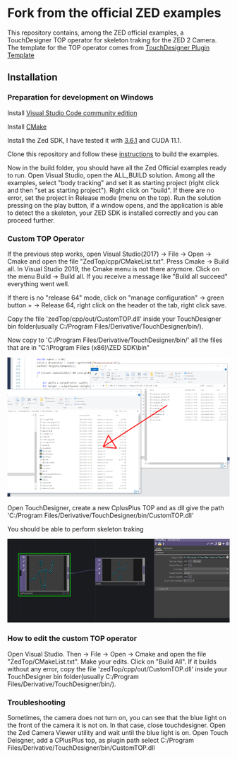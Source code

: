  # Fork from the official ZED examples
 
 This repository contains, among the ZED official examples, a TouchDesigner TOP operator for skeleton traking for the ZED 2 Camera. The template for the TOP operator comes from [TouchDesigner Plugin Template](https://github.com/satoruhiga/TouchDesigner-Plugin-Template)

 ## Installation

 ### Preparation for development on Windows
 
 Install [Visual Studio Code community edition](https://visualstudio.microsoft.com/thank-you-downloading-visual-studio/?sku=Community&rel=16)
 
 Install [CMake](https://cmake.org/runningcmake/)

 Install the Zed SDK, I have tested it with [3.6.1](https://www.stereolabs.com/developers/release/) and CUDA 11.1.

 Clone this repository and follow these [instructions](https://www.stereolabs.com/docs/app-development/cpp/windows/#building-on-windows) to build the examples.

Now in the build folder, you should have all the Zed Official examples ready to run. Open Visual Studio, open the ALL_BUILD solution. Among all the examples, select "body tracking" and set it as starting project (right click and then "set as starting project"). Right click on "build". If there are no error, set the project in Release mode (menu on the top). Run the solution pressing on the play button, if a window opens, and the application is able to detect the a skeleton, your ZED SDK is installed correctly and you can proceed further.

### Custom TOP Operator 

 If the previous step works, open Visual Studio(2017) -> File -> Open -> Cmake and open the file "ZedTop/cpp/CMakeList.txt". Press Cmake -> Build all.
 In Visual Studio 2019, the Cmake menu is not there anymore. Click on the menu Build -> Build all. If you receive a message like "Build all succeed" everything went well.
 
 If there is no "release 64" mode, click on "manage configuration" -> green button + -> Release 64, right click on the header ot the tab, right click save.

 Copy the file 'zedTop/cpp/out/CustomTOP.dll' inside your TouchDesigner bin folder(usually C:/Program Files/Derivative/TouchDesigner/bin/).

 Now copy to 'C:/Program Files/Derivative/TouchDesigner/bin/' all the files that are in "C:\Program Files (x86)\ZED SDK\bin\"
 
 ![example](copy.PNG)


 Open TouchDesigner, create a new CplusPlus TOP and as dll give the path 'C:/Program Files/Derivative/TouchDesigner/bin/CustomTOP.dll'

 You should be able to perform skeleton traking
 
 ![example](skeleton.PNG)
 
 
 ### How to edit the custom TOP operator
 
Open Visual Studio. Then -> File -> Open -> Cmake and open the file "ZedTop/CMakeList.txt". Make your edits. Click on "Build All". If it builds without any error, copy the file 'zedTop/cpp/out/CustomTOP.dll' inside your TouchDesigner bin folder(usually C:/Program Files/Derivative/TouchDesigner/bin/).


 
 ### Troubleshooting
 Sometimes, the camera does not turn on, you can see that the blue light on the front of the camera it is not on. In that case, close touchdesigner. Open the Zed Camera Viewer utility and wait until the blue light is on. Open Touch Deisgner, add a CPlusPlus top, as plugin path select  C:/Program Files/Derivative/TouchDesigner/bin/CustomTOP.dll





